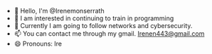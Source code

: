 - 👋 Hello, I'm @Irenemonserrath
- 👀 I am interested in continuing to train in programming
- 🌱 Currently I am going to follow networks and cybersecurity.
- 📫 You can contact me through my gmail. Irenen443@gmail.com
- 😄 Pronouns: Ire
